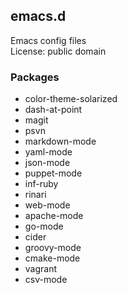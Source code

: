 ## emacs.d

Emacs config files  
License: public domain

### Packages
* color-theme-solarized
* dash-at-point
* magit
* psvn
* markdown-mode
* yaml-mode
* json-mode
* puppet-mode
* inf-ruby
* rinari
* web-mode
* apache-mode
* go-mode
* cider
* groovy-mode
* cmake-mode
* vagrant
* csv-mode
